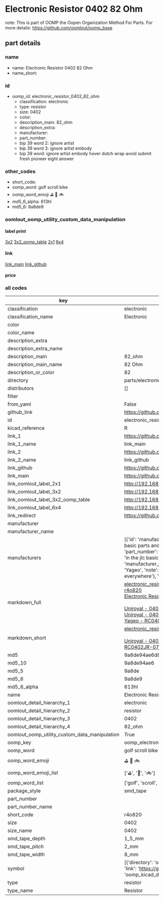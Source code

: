 # Electronic Resistor 0402 82 Ohm  

note: This is part of OOMP the Oopen Organization Method For Parts. For more details: https://github.com/oomlout/oomp_base

##  part details
  







### name
* name: Electronic Resistor 0402 82 Ohm
* name_short: 
### id
* oomp_id: electronic_resistor_0402_82_ohm
  * classification: electronic
  * type: resistor
  * size: 0402
  * color: 
  * description_main: 82_ohm
  * description_extra: 
  * manufacturer: 
  * part_number: 
  * bip 39 word 2: ignore artist
  * bip 39 word 3: ignore artist embody
  * bip 39 word: ignore artist embody hover dutch wrap avoid submit fresh pioneer eight answer

### other_codes
* short_code: 
* oomp_word: golf scroll bike
* oomp_word_emoji :golf: :scroll: :bike:
* md5_6_alpha: 613hl
* md5_6: 9a8de9






### oomlout_oomp_utility_custom_data_manipulation
#### label print
[3x2](http://192.168.1.245:1112/?label=oomp%20613hl)
[3x2_oomp_table](http://192.168.1.108:1112/?label=oomp%20613hl)
[2x1](http://192.168.1.242:1112/?label=oomp%20613hl)
[6x4](http://192.168.1.55:1112/?label=oomp%20613hl)    

#### link

[link_main](https://github.com/oomlout/oomlout_oomp_version_1_messy/tree/main/parts/electronic_resistor_0402_82_ohm) [link_github](https://github.com/oomlout/oomlout_oomp_version_1_messy/tree/main/parts/electronic_resistor_0402_82_ohm)                             

#### price







### all codes 
| key | value |  
| --- | --- |  
| classification | electronic |  
| classification_name | Electronic |  
| color |  |  
| color_name |  |  
| description_extra |  |  
| description_extra_name |  |  
| description_main | 82_ohm |  
| description_main_name | 82 Ohm |  
| description_or_color | 82 |  
| directory | parts/electronic_resistor_0402_82_ohm |  
| distributors | [] |  
| filter |  |  
| from_yaml | False |  
| github_link | https://github.com/oomlout/oomlout_oomp_part_src/tree/main/parts/electronic_resistor_0402_82_ohm |  
| id | electronic_resistor_0402_82_ohm |  
| kicad_reference | R |  
| link_1 | https://github.com/oomlout/oomlout_oomp_version_1_messy/tree/main/parts/electronic_resistor_0402_82_ohm |  
| link_1_name | link_main |  
| link_2 | https://github.com/oomlout/oomlout_oomp_version_1_messy/tree/main/parts/electronic_resistor_0402_82_ohm |  
| link_2_name | link_github |  
| link_github | https://github.com/oomlout/oomlout_oomp_version_1_messy/tree/main/parts/electronic_resistor_0402_82_ohm |  
| link_main | https://github.com/oomlout/oomlout_oomp_version_1_messy/tree/main/parts/electronic_resistor_0402_82_ohm |  
| link_oomlout_label_2x1 | http://192.168.1.242:1112/?label=oomp%20613hl |  
| link_oomlout_label_3x2 | http://192.168.1.245:1112/?label=oomp%20613hl |  
| link_oomlout_label_3x2_oomp_table | http://192.168.1.108:1112/?label=oomp%20613hl |  
| link_oomlout_label_6x4 | http://192.168.1.55:1112/?label=oomp%20613hl |  
| link_redirect | https://github.com/oomlout/oomlout_oomp_version_1_messy/tree/main/parts/electronic_resistor_0402_82_ohm |  
| manufacturer |  |  
| manufacturer_name |  |  
| manufacturers | [{'id': 'manufacturer_uniroyal', 'link': '', 'name': 'Uniroyal', 'note': {'reason': 'did this one first, but not in jlc pcb basic parts and 1 percent are and they are the same price', 'reason_short': 'not in jlc basic parts'}, 'part_number': '0402WGJ0820TCE'}, {'id': 'manufacturer_uniroyal', 'link': '', 'name': 'Uniroyal', 'note': {'reason': 'in the jlc basic parts catalogue', 'reason_short': 'jlc basic part'}, 'part_number': '0402WGF082-1TCE'}, {'id': 'manufacturer_yageo', 'link': 'https://www.yageo.com/en/Chart/Download/pdf/RC0402JR-0782RL', 'name': 'Yageo', 'note': {'reason': 'yageo is a commonly cross referenced part number', 'reason_short': 'available everywhere'}, 'part_number': 'RC0402JR-0782RL'}] |  
| markdown_full | [electronic_resistor_0402_82_ohm](none)<br>[r4o820](none)<br>[Electronic Resistor 0402 82 Ohm](none)<br><br>[Uniroyal - 0402WGJ0820TCE- not in jlc basic parts]() [(L)  ](https://www.lcsc.com/search?q=0402WGJ0820TCE)[(D)  ](https://www.digikey.com/en/products?keywords=0402WGJ0820TCE)[(M)  ](https://www.mouser.com/Search/Refine?Keyword=0402WGJ0820TCE)[(N)  ](https://www.newark.com/search?st=0402WGJ0820TCE)[(SZ)  ](https://so.szlcsc.com/global.html?k=0402WGJ0820TCE)<br>[Uniroyal - 0402WGF082-1TCE- jlc basic part]() [(L)  ](https://www.lcsc.com/search?q=0402WGF082-1TCE)[(D)  ](https://www.digikey.com/en/products?keywords=0402WGF082-1TCE)[(M)  ](https://www.mouser.com/Search/Refine?Keyword=0402WGF082-1TCE)[(N)  ](https://www.newark.com/search?st=0402WGF082-1TCE)[(SZ)  ](https://so.szlcsc.com/global.html?k=0402WGF082-1TCE)<br>[Yageo - RC0402JR-0782RL- available everywhere](https://www.yageo.com/en/Chart/Download/pdf/RC0402JR-0782RL) [(L)  ](https://www.lcsc.com/search?q=RC0402JR-0782RL)[(D)  ](https://www.digikey.com/en/products?keywords=RC0402JR-0782RL)[(M)  ](https://www.mouser.com/Search/Refine?Keyword=RC0402JR-0782RL)[(N)  ](https://www.newark.com/search?st=RC0402JR-0782RL)[(SZ)  ](https://so.szlcsc.com/global.html?k=RC0402JR-0782RL)<br> |  
| markdown_short | [electronic_resistor_0402_82_ohm](none)<br><br>[Uniroyal - 0402WGJ0820TCE- not in jlc basic parts]()[Uniroyal - 0402WGF082-1TCE- jlc basic part]()[Yageo - RC0402JR-0782RL- available everywhere](https://www.yageo.com/en/Chart/Download/pdf/RC0402JR-0782RL) |  
| md5 | 9a8de94ae6d80203f82236e690c34386 |  
| md5_10 | 9a8de94ae6 |  
| md5_5 | 9a8de |  
| md5_6 | 9a8de9 |  
| md5_6_alpha | 613hl |  
| name | Electronic Resistor 0402 82 Ohm |  
| oomlout_detail_hierarchy_1 | electronic |  
| oomlout_detail_hierarchy_2 | resistor |  
| oomlout_detail_hierarchy_3 | 0402 |  
| oomlout_detail_hierarchy_4 | 82_ohm |  
| oomlout_oomp_utility_custom_data_manipulation | True |  
| oomp_key | oomp_electronic_resistor_0402_82_ohm |  
| oomp_word | golf scroll bike |  
| oomp_word_emoji | :golf: :scroll: :bike: |  
| oomp_word_emoji_list | [':golf:', ':scroll:', ':bike:'] |  
| oomp_word_list | ['golf', 'scroll', 'bike'] |  
| package_style | smd_tape |  
| part_number |  |  
| part_number_name |  |  
| short_code | r4o820 |  
| size | 0402 |  
| size_name | 0402 |  
| smd_tape_depth | 1_5_mm |  
| smd_tape_pitch | 2_mm |  
| smd_tape_width | 8_mm |  
| symbol | [{'directory': 'oomlout_oomp_symbol_bot/symbols/kicad_device_r//working/working.kicad_sym', 'index': 0, 'link': 'https://github.com/oomlout/oomlout_oomp_symbol_bot/tree/main/symbols/kicad_device_r', 'oomp_key': 'oomp_kicad_device_r'}] |  
| type | resistor |  
| type_name | Resistor |  

